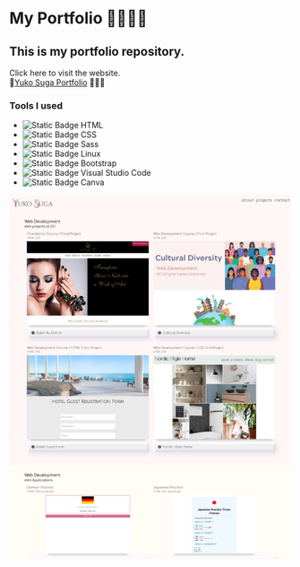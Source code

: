# My Portfolio 👩🏻‍💻✨
## This is my portfolio repository.
Click here to visit the website.  
🔗[Yuko Suga Portfolio](https://yukosuga.github.io/portfolio/) 👩🏻‍💻
### Tools I used
- ![Static Badge](https://img.shields.io/badge/-ffffff?style=social&logo=HTML5) HTML
- ![Static Badge](https://img.shields.io/badge/-ffffff?style=social&logo=CSS3) CSS
- ![Static Badge](https://img.shields.io/badge/-ffffff?style=social&logo=Sass) Sass
- ![Static Badge](https://img.shields.io/badge/-ffffff?style=social&logo=Linux) Linux
- ![Static Badge](https://img.shields.io/badge/-ffffff?style=social&logo=Bootstrap) Bootstrap
- ![Static Badge](https://img.shields.io/badge/-ffffff?style=social&logo=VisualStudioCode) Visual Studio Code
- ![Static Badge](https://img.shields.io/badge/-ffffff?style=social&logo=Canva) Canva

![Github page top image](./img/readme_image.png) 
